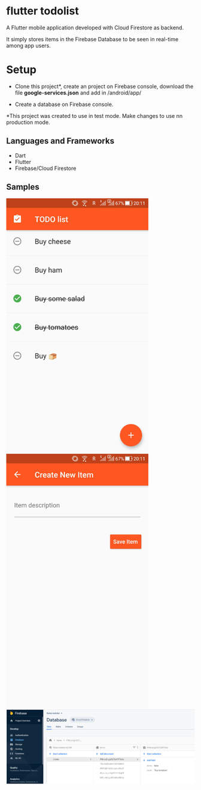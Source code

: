 # flutter todolist

A Flutter mobile application developed with Cloud Firestore as backend. 

It simply stores items in the Firebase Database to be seen in real-time among app users.

# Setup

- Clone this project*, create an project on Firebase console, download the file <b>google-services.json</b> and add in /android/app/

- Create a database on Firebase console.

*This project was created to use in test mode. Make changes to use nn production mode.

## Languages and Frameworks

- Dart
- Flutter
- Firebase/Cloud Firestore

## Samples

<img src="https://github.com/chbandeira/flutter-todolist/blob/master/images/Screenshot_1.jpg" width="380" height="680">
<img src="https://github.com/chbandeira/flutter-todolist/blob/master/images/Screenshot_2.jpg" width="380" height="680">
<img src="https://github.com/chbandeira/flutter-todolist/blob/master/images/Screenshot_3.png">
